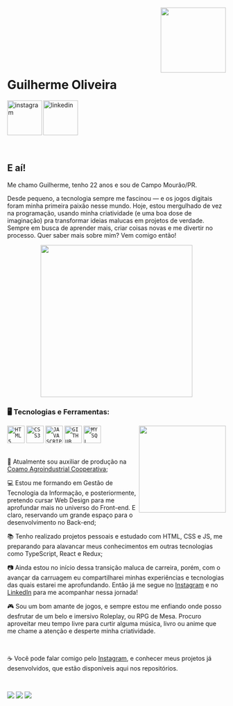 <img align="right" width="150px" style="margin-top:-20px" src="https://i.ibb.co/C5rtHLd/jeni01.png">
</br>
</br>
</br>
</br>
</br>
</br>

<div dsplay="inline-block">

 
 <h1 align="left">Guilherme Oliveira</h1>
 <a href="https://www.instagram.com/ohguilher/">
    <img align="left" width="80px" src="https://cdn.discordapp.com/attachments/1358089165358760036/1358950884372910180/1.png?ex=67f5b522&is=67f463a2&hm=f8f645a5f096419ad7005aa56f8f894a00d99d2ecb8856984215562fbac9b8c6&" alt="instagram" style="vertical-align:top;">
  </a> 
  <a href="https://www.linkedin.com/in/ohguilher/">
    <img width="80px" src="https://cdn.discordapp.com/attachments/1358089165358760036/1358950884775690512/2.png?ex=67f5b523&is=67f463a3&hm=c23d0ae8cc0ce2a8b19a034b93b737115e7c8554a79a888dbc75d837cd562730&" alt="linkedin" style="vertical-align:top;">
  </a>

</div>





</br>
</br>

## E aí! 

Me chamo Guilherme, tenho 22 anos e sou de Campo Mourão/PR.

Desde pequeno, a tecnologia sempre me fascinou — e os jogos digitais foram minha primeira paixão nesse mundo. Hoje, estou mergulhado de vez na programação, usando minha criatividade (e uma boa dose de imaginação) pra transformar ideias malucas em projetos de verdade. Sempre em busca de aprender mais, criar coisas novas e me divertir no processo. Quer saber mais sobre mim? Vem comigo então!

<p align="center">
  <img src="https://tenor.com/view/cat-music-listening-gif-18335467" width="350">
</p>

### 🖥️ Tecnologias e Ferramentas: 
<img width="200px" align="right" src="https://i.ibb.co/n3JFjSt/jeni02.png">
<code><img width="40px" src="https://cdn.jsdelivr.net/gh/devicons/devicon/icons/html5/html5-original-wordmark.svg" title = "HTML5"/></code>
<code><img width="40px" src="https://cdn.jsdelivr.net/gh/devicons/devicon/icons/css3/css3-original-wordmark.svg" title = "CSS3"/></code>
<code><img width="40px" src="https://cdn.jsdelivr.net/gh/devicons/devicon/icons/javascript/javascript-original.svg" title = "JAVASCRIPT"/></code>
<code><img width="40px" src="https://cdn.jsdelivr.net/gh/devicons/devicon/icons/github/github-original.svg" title = "GITHUB"/></code>
<code><img width="40px" src="https://cdn.jsdelivr.net/gh/devicons/devicon/icons/mysql/mysql-original.svg" title = "MYSQL"/></code>


</br>
</br>
<div display="inline-block">
 <p align="left">💼 Atualmente sou auxiliar de produção na <a href="https://www.coamo.com.br">Coamo Agroindustrial Cooperativa</a>;</p>
 <p align="left">💻 Estou me formando em Gestão de Tecnologia da Informação, e posteriormente, pretendo cursar Web Design para me aprofundar mais no universo do Front-end. E claro, reservando um grande espaço para o desenvolvimento no Back-end;</p>
 <p align="left">📚 Tenho realizado projetos pessoais e estudado com HTML, CSS e JS, me preparando para alavancar meus conhecimentos em outras tecnologias como TypeScript, React e Redux;</p>
 <p align="left">📷 Ainda estou no início dessa transição maluca de carreira, porém, com o avançar da carruagem eu compartilharei minhas experiências e tecnologias das quais estarei me aprofundando. Então já me segue no <a href="https://www.instagram.com/ohguilher/">Instagram</a> e no <a href="https://www.linkedin.com/in/ohguilher/">LinkedIn</a> para me acompanhar nessa jornada!</p>
 <p align="left">🎮 Sou um bom amante de jogos, e sempre estou me enfiando onde posso desfrutar de um belo e imersivo Roleplay, ou RPG de Mesa. Procuro aproveitar meu tempo livre para curtir alguma música, livro ou anime que me chame a atenção e desperte minha criatividade.</p>
</div>



</br>

☕ Você pode falar comigo pelo [Instagram](https://www.instagram.com/ohguilher/), e conhecer meus projetos já desenvolvidos, que estão disponíveis aqui nos repositórios.

</br>

<a href="https://www.instagram.com/ohguilher/" target="_blank"><img loading="lazy" src="https://img.shields.io/badge/-Instagram-%23E4405F?style=for-the-badge&logo=instagram&logoColor=white" target="_blank"></a>
<a href="https://www.linkedin.com/in/ohguilher/" target="_blank"><img loading="lazy" src="https://img.shields.io/badge/-LinkedIn-%230077B5?style=for-the-badge&logo=linkedin&logoColor=white" target="_blank"></a>
<a href = "ohguilherdev@gmail.com"><img loading="lazy" src="https://img.shields.io/badge/Gmail-D14836?style=for-the-badge&logo=gmail&logoColor=white" target="_blank"></a>
